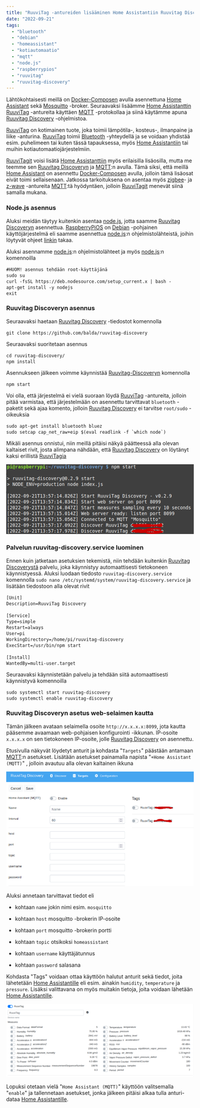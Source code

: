 ```yaml
---
title: "RuuviTag -antureiden lisääminen Home Assistantiin Ruuvitag Discoveryn avulla MQTT-protokollaa käyttäen"
date: "2022-09-21"
tags: 
  - "bluetooth"
  - "debian"
  - "homeassistant"
  - "kotiautomaatio"
  - "mqtt"
  - "node.js"
  - "raspberrypios"
  - "ruuvitag"
  - "ruuvitag-discovery"
---
```


Lähtökohtaisesti meillä on [Docker-Composen](https://docs.docker.com/compose/) avulla asennettuna [Home Assistant](https://www.home-assistant.io/) sekä [Mosquitto](https://mosquitto.org/) -broker. Seuraavaksi lisäämme [Home Assistanttin](https://www.home-assistant.io/) [RuuviTag](https://ruuvi.com/fi/) -antureita käyttäen [MQTT](https://mqtt.org/) -protokollaa ja siinä käytämme apuna [Ruuvitag Discovery](https://github.com/balda/ruuvitag-discovery) -ohjelmistoa.

[RuuviTag](https://ruuvi.com/fi/) on kotimainen tuote, joka toimii lämpötila-, kosteus-, ilmanpaine ja liike -anturina. [RuuviTag](https://ruuvi.com/fi/) toimii [Bluetooth](https://en.wikipedia.org/wiki/Bluetooth) -yhteydellä ja se voidaan yhdistää esim. puhelimeen tai kuten tässä tapauksessa, myös [Home Assistantiin](https://www.home-assistant.io/) tai muihin kotiautomaatiojärjestelmiin.

[RuuviTagit](https://ruuvi.com/fi/) voisi lisätä [Home Assistanttiin](https://www.home-assistant.io/) myös erilaisilla lisäosilla, mutta me teemme sen [Ruuvitag Discoveryn](https://github.com/balda/ruuvitag-discovery) ja [MQTT](https://mqtt.org/):n avulla. Tämä siksi, että meillä [Home Assistant](https://www.home-assistant.io/) on asennettu [Docker-Composen](https://docs.docker.com/compose/) avulla, jolloin tämä lisäosat eivät toimi sellaisenaan. Jatkossa tarkoituksena on asentaa myös [zigbee](https://en.wikipedia.org/wiki/Zigbee)\- ja [z-wave](https://en.wikipedia.org/wiki/Z-Wave) -antureita [MQTT](https://mqtt.org/):tä hyödyntäen, jolloin [RuuviTagit](https://ruuvi.com/fi/) menevät siinä samalla mukana.

### Node.js asennus

Aluksi meidän täytyy kuitenkin asentaa [node.js](https://nodejs.org/en/), jotta saamme [Ruuvitag Discoveryn](https://github.com/balda/ruuvitag-discovery) asennettua. [RaspberryPiOS](https://www.raspberrypi.com/software/) on [Debian](https://www.debian.org/) -pohjainen käyttöjärjestelmä eli saamme asennettua [node.js](https://nodejs.org/en/):n ohjelmistolähteistä, joihin löytyvät ohjeet [linkin](https://github.com/nodesource/distributions/blob/master/README.md) takaa.

Aluksi asennamme [node.js](https://nodejs.org/en/):n ohjelmistolähteet ja myös [node.js](https://nodejs.org/en/):n komennoilla

```
#HUOM! asennus tehdään root-käyttäjänä
sudo su
curl -fsSL https://deb.nodesource.com/setup_current.x | bash -
apt-get install -y nodejs
exit
```

### Ruuvitag Discoveryn asennus

Seuraavaksi haetaan [Ruuvitag Discovery](https://github.com/balda/ruuvitag-discovery) -tiedostot komennolla

```
git clone https://github.com/balda/ruuvitag-discovery
```

Seuraavaksi suoritetaan asennus

```
cd ruuvitag-discovery/
npm install
```

Asennukseen jälkeen voimme käynnistää [Ruuvitag-Discoveryn](https://github.com/balda/ruuvitag-discovery) komennolla

```
npm start
```

Voi olla, että järjestelmä ei vielä suoraan löydä [RuuviTag](https://ruuvi.com/fi/) -antureita, jolloin pitää varmistaa, että järjestelmään on asennettu tarvittavat `bluetooth` -paketit sekä ajaa komento, jolloin [Ruuvitag Discovery](https://github.com/balda/ruuvitag-discovery) ei tarvitse `root/sudo` -oikeuksia

```
sudo apt-get install bluetooth bluez
sudo setcap cap_net_raw+eip $(eval readlink -f `which node`)
```

Mikäli asennus onnistui, niin meillä pitäisi näkyä päätteessä alla olevan kaltaiset rivit, josta alimpana nähdään, että [Ruuvitag Discovery](https://github.com/balda/ruuvitag-discovery) on löytänyt kaksi erillistä [RuuviTagia](https://ruuvi.com/fi/)

![](/images/ruuvitag-antureiden-lisaaminen-home-assistantiin-ruuvitag-discoveryn-avulla-mqtt-protokollaa-kayttaen/kuva1.png)

### Palvelun ruuvitag-discovery.service luominen

Ennen kuin jatketaan asetuksien tekemistä, niin tehdään kuitenkin [Ruuvitag Discoverystä](https://github.com/balda/ruuvitag-discovery) palvelu, joka käynnistyy automaattisesti tietokoneen käynnistyessä. Aluksi luodaan tiedosto `ruuvitag-discovery.service` komennolla `sudo nano /etc/systemd/system/ruuvitag-discovery.service` ja lisätään tiedostoon alla olevat rivit

```
[Unit]
Description=RuuviTag Discovery

[Service]
Type=simple
Restart=always
User=pi
WorkingDirectory=/home/pi/ruuvitag-discovery
ExecStart=/usr/bin/npm start

[Install]
WantedBy=multi-user.target
```

Seuraavaksi käynnistetään palvelu ja tehdään siitä automaattisesti käynnistyvä komennoilla

```
sudo systemctl start ruuvitag-discovery
sudo systemctl enable ruuvitag-discovery
```

### Ruuvitag Discoveryn asetus web-selaimen kautta

Tämän jälkeen avataan selaimella osoite `http://x.x.x.x:8099`, jota kautta pääsemme avaamaan web-pohjaisen konfigurointi -ikkunan. IP-osoite `x.x.x.x` on sen tietokoneen IP-osoite, jolle [Ruuvitag Discovery](https://github.com/balda/ruuvitag-discovery) on asennettu.

Etusivulla näkyvät löydetyt anturit ja kohdasta "`Targets`" päästään antamaan [MQTT](https://mqtt.org/):n asetukset. Lisätään asetukset painamalla napista "`+Home Assistant (MQTT)`" , jolloin avautuu alla olevan kaltainen ikkuna

![](/images/ruuvitag-antureiden-lisaaminen-home-assistantiin-ruuvitag-discoveryn-avulla-mqtt-protokollaa-kayttaen/kuva2.png)

Aluksi annetaan tarvittavat tiedot eli

- kohtaan `name` jokin nimi esim. `mosquitto`

- kohtaan `host` mosquitto -brokerin IP-osoite

- kohtaan `port` mosquitto -brokerin portti

- kohtaan `topic` otsikoksi `homeassistant`

- kohtaan `username` käyttäjätunnus

- kohtaan `password` salasana

Kohdasta "Tags" voidaan ottaa käyttöön halutut anturit sekä tiedot, joita lähetetään [Home Assistantille](https://www.home-assistant.io/) eli esim. ainakin `humidity`, `temperature` ja `pressure`. Lisäksi valittavana on myös muitakin tietoja, joita voidaan lähetään [Home Assistantille](https://www.home-assistant.io/).

![](/images/ruuvitag-antureiden-lisaaminen-home-assistantiin-ruuvitag-discoveryn-avulla-mqtt-protokollaa-kayttaen/kuva3.png)

Lopuksi otetaan vielä "`Home Assistant (MQTT)`" käyttöön valitsemalla "`enable`" ja tallennetaan asetukset, jonka jälkeen pitäisi alkaa tulla anturi-dataa [Home Assistantille](https://www.home-assistant.io/).

